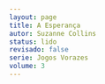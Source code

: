 ```yaml
---
layout: page
title: A Esperança
autor: Suzanne Collins
status: lido
revisado: false
serie: Jogos Vorazes
volume: 3
---
```

